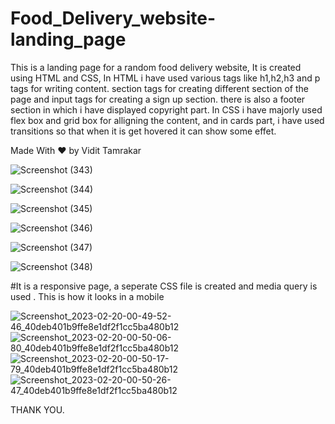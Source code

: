 # Food_Delivery_website-landing_page
This is a landing page for a random food delivery website,
It is created using HTML and CSS, In HTML i have used various tags like h1,h2,h3 and p tags for writing content.
section tags for creating different section of the page and input tags for creating a sign up section. 
there is also a footer section in which i have displayed copyright part.
In CSS i have majorly used flex box and grid box for alligning the content, and in cards part, i have used transitions so that when it is get hovered it can show some effet.
    
Made With ❤️ by Vidit Tamrakar


![Screenshot (343)](https://user-images.githubusercontent.com/114985411/215294460-e6520b83-b2e7-433a-894f-aa0911dc38fb.png)


![Screenshot (344)](https://user-images.githubusercontent.com/114985411/215294464-4c1b306c-1711-499a-83f0-6df5b79b0c2a.png)



![Screenshot (345)](https://user-images.githubusercontent.com/114985411/215294465-827b9eb1-847d-4eed-9ef4-1050a4183147.png)



![Screenshot (346)](https://user-images.githubusercontent.com/114985411/215294466-033cdaae-396b-44a9-829c-09628f7916bd.png)



![Screenshot (347)](https://user-images.githubusercontent.com/114985411/215294467-5709ae9c-3b08-49f1-a78a-411ec9c3725d.png)



![Screenshot (348)](https://user-images.githubusercontent.com/114985411/215294468-dded901b-702c-479b-bfd1-0679e952062c.png)

#It is a responsive page, a seperate CSS file is created and media query is used . This is how it looks in a mobile

![Screenshot_2023-02-20-00-49-52-46_40deb401b9ffe8e1df2f1cc5ba480b12](https://user-images.githubusercontent.com/114985411/219971256-3a420caf-fe55-4473-a80f-084c2123c224.jpg)
![Screenshot_2023-02-20-00-50-06-80_40deb401b9ffe8e1df2f1cc5ba480b12](https://user-images.githubusercontent.com/114985411/219971262-78e767d2-b6b0-4cd7-8dc0-79b148431bae.jpg)
![Screenshot_2023-02-20-00-50-17-79_40deb401b9ffe8e1df2f1cc5ba480b12](https://user-images.githubusercontent.com/114985411/219971264-aac95220-95fb-4aa4-bc1d-e2529699c86c.jpg)
![Screenshot_2023-02-20-00-50-26-47_40deb401b9ffe8e1df2f1cc5ba480b12](https://user-images.githubusercontent.com/114985411/219971267-e085a539-3f64-446d-ab99-88e169cd3002.jpg)


THANK YOU.

